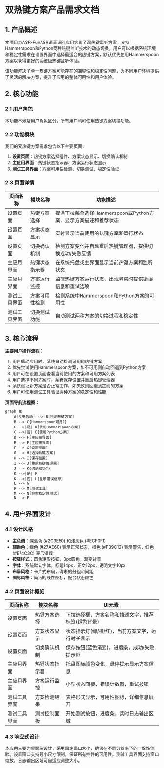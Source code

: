# 双热键方案产品需求文档

## 1. 产品概述

本项目为ASR-FunASR语音识别应用实现了双热键监听方案，支持Hammerspoon和Python两种热键监听技术的动态切换。用户可以根据系统环境和稳定性需求在设置界面中选择最适合的热键方案，默认优先使用Hammerspoon方案以获得更好的系统级热键监听体验。

该功能解决了单一热键方案可能存在的兼容性和稳定性问题，为不同用户环境提供了灵活的解决方案，提升了应用的整体可用性和用户体验。

## 2. 核心功能

### 2.1 用户角色

本功能不涉及用户角色区分，所有用户均可使用热键方案切换功能。

### 2.2 功能模块

我们的双热键方案需求包含以下主要页面：

1. **设置页面**：热键方案选择组件、方案状态显示、切换确认机制
2. **主应用界面**：热键状态指示器、方案运行状态显示
3. **测试工具界面**：方案可用性检测、切换测试、稳定性验证

### 2.3 页面详情

| 页面名称 | 模块名称 | 功能描述 |
|---------|---------|----------|
| 设置页面 | 热键方案选择 | 提供下拉菜单选择Hammerspoon或Python方案，显示方案描述和推荐状态 |
| 设置页面 | 方案状态显示 | 实时显示当前使用的热键方案和运行状态 |
| 设置页面 | 切换确认机制 | 检测方案变化并自动重启热键管理器，提供切换成功/失败反馈 |
| 主应用界面 | 热键状态指示器 | 在系统托盘或主界面显示当前热键方案和监听状态 |
| 主应用界面 | 方案运行监控 | 监控热键方案运行状态，出现异常时提供错误信息和重试选项 |
| 测试工具界面 | 方案可用性检测 | 检测系统中Hammerspoon和Python方案的可用性 |
| 测试工具界面 | 切换测试功能 | 自动测试两种方案的切换过程和稳定性 |

## 3. 核心流程

**主要用户操作流程：**

1. 用户启动应用时，系统自动检测可用的热键方案
2. 优先尝试使用Hammerspoon方案，如不可用则自动回退到Python方案
3. 用户可在设置页面查看当前使用的方案和可用方案列表
4. 用户选择不同方案时，系统保存设置并重启热键管理器
5. 系统验证新方案是否正常工作，如失败则回退到之前的方案
6. 用户可使用测试工具验证两种方案的稳定性和性能

**页面导航流程图：**

```mermaid
graph TD
    A[应用启动] --> B[检测热键方案]
    B --> C{Hammerspoon可用?}
    C -->|是| D[使用Hammerspoon方案]
    C -->|否| E[使用Python方案]
    D --> F[主应用界面]
    E --> F[主应用界面]
    F --> G[设置页面]
    G --> H[选择热键方案]
    H --> I[保存设置]
    I --> J[重启热键管理器]
    J --> K{切换成功?}
    K -->|是| F
    K -->|否| L[显示错误信息]
    L --> G
    F --> M[测试工具]
    M --> N[方案稳定性测试]
    N --> F
```

## 4. 用户界面设计

### 4.1 设计风格

- **主色调**：深蓝色 (#2C3E50) 和浅灰色 (#ECF0F1)
- **辅助色**：绿色 (#27AE60) 表示正常状态，橙色 (#F39C12) 表示警告，红色 (#E74C3C) 表示错误
- **按钮样式**：圆角矩形按钮，3px圆角，渐变背景
- **字体**：系统默认字体，标题14px，正文12px，说明文字10px
- **布局风格**：卡片式布局，清晰的分组和间距
- **图标风格**：简洁的线性图标，配合状态颜色

### 4.2 页面设计概览

| 页面名称 | 模块名称 | UI元素 |
|---------|---------|--------|
| 设置页面 | 热键方案选择 | 下拉选择框，方案名称和描述文字，推荐标签(绿色背景) |
| 设置页面 | 方案状态显示 | 状态指示灯(绿/橙/红)，当前方案文字，运行时长显示 |
| 设置页面 | 切换确认机制 | 保存按钮(蓝色渐变)，进度条，成功/失败提示框 |
| 主应用界面 | 热键状态指示器 | 托盘图标颜色变化，悬停提示显示方案信息 |
| 主应用界面 | 方案运行监控 | 小型状态面板，错误计数器，重试按钮 |
| 测试工具界面 | 方案检测结果 | 表格形式显示，可用性图标，详细信息展开 |
| 测试工具界面 | 测试控制面板 | 开始测试按钮，进度条，实时日志输出区域 |

### 4.3 响应式设计

本应用主要为桌面端设计，采用固定窗口大小，确保在不同分辨率下的一致性体验。设置窗口支持最小尺寸限制，保证所有控件的可用性。测试工具界面支持窗口缩放，日志输出区域可自适应调整大小。
